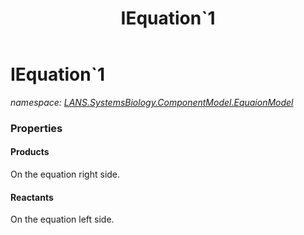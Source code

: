 ﻿---
title: IEquation`1
---

# IEquation`1
_namespace: [LANS.SystemsBiology.ComponentModel.EquaionModel](N-LANS.SystemsBiology.ComponentModel.EquaionModel.html)_





### Properties

#### Products
On the equation right side.
#### Reactants
On the equation left side.

